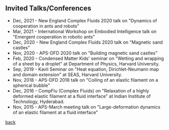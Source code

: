 ## Invited Talks/Conferences

- Dec, 2021 - New England Complex Fluids 2020 talk on "Dynamics of cooperation in ants and robots"
- Mar, 2021 - International Workshop on Embodied Intelligence talk on "Emergent cooperation in robotic ants"
- Dec, 2020 - New England Complex Fluids 2020 talk on "Magnetic sand castles"
- Nov, 2020 - APS-DFD 2020 talk on "Building magnetic sand castles"
- Feb, 2020 - Condensed Matter Kids' seminar on "Wetting and wrapping of a sheet by a droplet" at Department of Physics, Harvard University.
- Sep, 2019 - Kavli Seminar on "Heat equation, Dirichlet-Neumann map and domain extension" at SEAS, Harvard University.
- Nov, 2018 - APS-DFD 2018 talk on "Coiling of an elastic filament on a spherical bubble"
- Dec, 2016 - CompFlu (Complex Fluids) on "Relaxation of a highly deformed elastic filament at a fluid interface" at Indian Institute of Technology, Hyderabad.
- Nov, 2015 - APS-March meeting talk on "Large-deformation dynamics of an elastic filament at a fluid interface"

[back](./)
